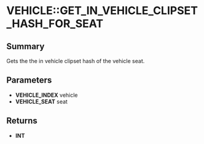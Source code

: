 # VEHICLE::GET_IN_VEHICLE_CLIPSET_HASH_FOR_SEAT

## Summary
Gets the the in vehicle clipset hash of the vehicle seat.

## Parameters
* **VEHICLE_INDEX** vehicle
* **VEHICLE_SEAT** seat

## Returns
* **INT**